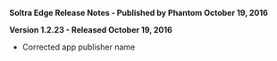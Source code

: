 **Soltra Edge Release Notes - Published by Phantom October 19, 2016**


**Version 1.2.23 - Released October 19, 2016**

* Corrected app publisher name
